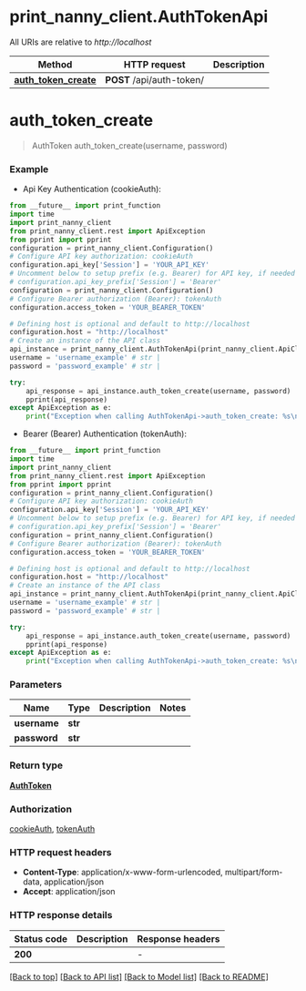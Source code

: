 # print_nanny_client.AuthTokenApi

All URIs are relative to *http://localhost*

Method | HTTP request | Description
------------- | ------------- | -------------
[**auth_token_create**](AuthTokenApi.md#auth_token_create) | **POST** /api/auth-token/ | 


# **auth_token_create**
> AuthToken auth_token_create(username, password)



### Example

* Api Key Authentication (cookieAuth):
```python
from __future__ import print_function
import time
import print_nanny_client
from print_nanny_client.rest import ApiException
from pprint import pprint
configuration = print_nanny_client.Configuration()
# Configure API key authorization: cookieAuth
configuration.api_key['Session'] = 'YOUR_API_KEY'
# Uncomment below to setup prefix (e.g. Bearer) for API key, if needed
# configuration.api_key_prefix['Session'] = 'Bearer'
configuration = print_nanny_client.Configuration()
# Configure Bearer authorization (Bearer): tokenAuth
configuration.access_token = 'YOUR_BEARER_TOKEN'

# Defining host is optional and default to http://localhost
configuration.host = "http://localhost"
# Create an instance of the API class
api_instance = print_nanny_client.AuthTokenApi(print_nanny_client.ApiClient(configuration))
username = 'username_example' # str | 
password = 'password_example' # str | 

try:
    api_response = api_instance.auth_token_create(username, password)
    pprint(api_response)
except ApiException as e:
    print("Exception when calling AuthTokenApi->auth_token_create: %s\n" % e)
```

* Bearer (Bearer) Authentication (tokenAuth):
```python
from __future__ import print_function
import time
import print_nanny_client
from print_nanny_client.rest import ApiException
from pprint import pprint
configuration = print_nanny_client.Configuration()
# Configure API key authorization: cookieAuth
configuration.api_key['Session'] = 'YOUR_API_KEY'
# Uncomment below to setup prefix (e.g. Bearer) for API key, if needed
# configuration.api_key_prefix['Session'] = 'Bearer'
configuration = print_nanny_client.Configuration()
# Configure Bearer authorization (Bearer): tokenAuth
configuration.access_token = 'YOUR_BEARER_TOKEN'

# Defining host is optional and default to http://localhost
configuration.host = "http://localhost"
# Create an instance of the API class
api_instance = print_nanny_client.AuthTokenApi(print_nanny_client.ApiClient(configuration))
username = 'username_example' # str | 
password = 'password_example' # str | 

try:
    api_response = api_instance.auth_token_create(username, password)
    pprint(api_response)
except ApiException as e:
    print("Exception when calling AuthTokenApi->auth_token_create: %s\n" % e)
```

### Parameters

Name | Type | Description  | Notes
------------- | ------------- | ------------- | -------------
 **username** | **str**|  |
 **password** | **str**|  |

### Return type

[**AuthToken**](AuthToken.md)

### Authorization

[cookieAuth](../README.md#cookieAuth), [tokenAuth](../README.md#tokenAuth)

### HTTP request headers

 - **Content-Type**: application/x-www-form-urlencoded, multipart/form-data, application/json
 - **Accept**: application/json

### HTTP response details
| Status code | Description | Response headers |
|-------------|-------------|------------------|
**200** |  |  -  |

[[Back to top]](#) [[Back to API list]](../README.md#documentation-for-api-endpoints) [[Back to Model list]](../README.md#documentation-for-models) [[Back to README]](../README.md)

